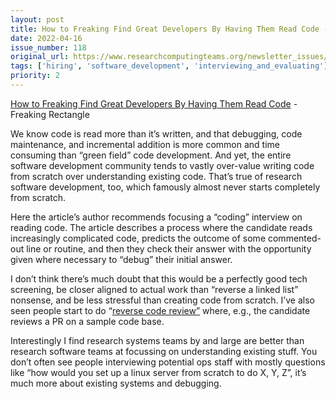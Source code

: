 ```yaml
---
layout: post
title: How to Freaking Find Great Developers By Having Them Read Code - Freaking Rectangle
date: 2022-04-16
issue_number: 118
original_url: https://www.researchcomputingteams.org/newsletter_issues/0118
tags: ['hiring', 'software_development', 'interviewing_and_evaluating']
priority: 2
---
```


<!-- markdownlint-disable MD033 -->
<!-- markdownlint-disable MD041 -->
<!-- markdownlint-disable MD049 -->

[How to Freaking Find Great Developers By Having Them Read Code](https://freakingrectangle.wordpress.com/2022/04/15/how-to-freaking-hire-great-developers) - Freaking Rectangle

We know code is read more than it’s written, and that debugging, code maintenance, and incremental addition is more common and time consuming than “green field” code development.  And yet, the entire software development community tends to vastly over-value writing code from scratch over understanding existing code.  That’s true of research software development, too, which famously almost never starts completely from scratch.

Here the article’s author recommends focusing a “coding” interview on reading code.  The article describes a process where the candidate reads increasingly complicated code, predicts the outcome of some commented-out line or routine, and then they check their answer with the opportunity given where necessary to “debug” their initial answer.

I don’t think there’s much doubt that this would be a perfectly good tech screening, be closer aligned to actual work than “reverse a linked list” nonsense, and be less stressful than creating code from scratch.  I’ve also seen people start to do “[reverse code review”](https://jacobian.org/2021/dec/15/wst-reverse-review/) where, e.g., the candidate reviews a PR on a sample code base.

Interestingly I find research systems teams by and large are better than research software teams at focussing on understanding existing stuff.  You don’t often see people interviewing potential ops staff with mostly questions like “how would you set up a linux server from scratch to do X, Y, Z”, it’s much more about existing systems and debugging.